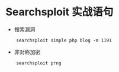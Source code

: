 # Searchsploit 实战语句

-  搜索漏洞

```
    searchsploit simple php blog -m 1191
```

- 非对称加密

```
    searchsploit prng
```